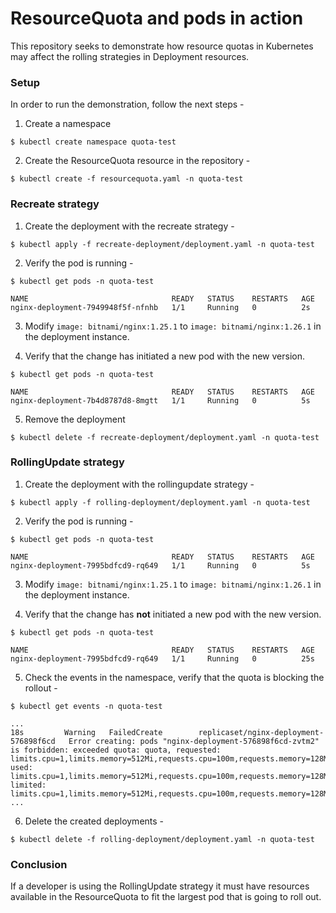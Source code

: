 # ResourceQuota and pods in action

This repository seeks to demonstrate how resource quotas in Kubernetes may affect the rolling strategies in Deployment resources.

### Setup

In order to run the demonstration, follow the next steps -

1. Create a namespace

```
$ kubectl create namespace quota-test
```

2. Create the ResourceQuota resource in the repository -

```
$ kubectl create -f resourcequota.yaml -n quota-test
```

### Recreate strategy

1. Create the deployment with the recreate strategy -

```
$ kubectl apply -f recreate-deployment/deployment.yaml -n quota-test
```

2. Verify the pod is running -

```
$ kubectl get pods -n quota-test

NAME                                READY   STATUS    RESTARTS   AGE
nginx-deployment-7949948f5f-nfnhb   1/1     Running   0          2s
```

3. Modify `image: bitnami/nginx:1.25.1` to `image: bitnami/nginx:1.26.1` in the deployment instance.

4. Verify that the change has initiated a new pod with the new version.

```
$ kubectl get pods -n quota-test

NAME                                READY   STATUS    RESTARTS   AGE
nginx-deployment-7b4d8787d8-8mgtt   1/1     Running   0          5s
```

5. Remove the deployment

```
$ kubectl delete -f recreate-deployment/deployment.yaml -n quota-test
```

### RollingUpdate strategy

1. Create the deployment with the rollingupdate strategy -

```
$ kubectl apply -f rolling-deployment/deployment.yaml -n quota-test
```

2. Verify the pod is running -

```
$ kubectl get pods -n quota-test

NAME                                READY   STATUS    RESTARTS   AGE
nginx-deployment-7995bdfcd9-rq649   1/1     Running   0          5s
```

3. Modify `image: bitnami/nginx:1.25.1` to `image: bitnami/nginx:1.26.1` in the deployment instance.

4. Verify that the change has **not** initiated a new pod with the new version.

```
$ kubectl get pods -n quota-test

NAME                                READY   STATUS    RESTARTS   AGE
nginx-deployment-7995bdfcd9-rq649   1/1     Running   0          25s
```

5. Check the events in the namespace, verify that the quota is blocking the rollout -

```
$ kubectl get events -n quota-test

...
18s         Warning   FailedCreate        replicaset/nginx-deployment-576898f6cd   Error creating: pods "nginx-deployment-576898f6cd-zvtm2" is forbidden: exceeded quota: quota, requested: limits.cpu=1,limits.memory=512Mi,requests.cpu=100m,requests.memory=128Mi, used: limits.cpu=1,limits.memory=512Mi,requests.cpu=100m,requests.memory=128Mi, limited: limits.cpu=1,limits.memory=512Mi,requests.cpu=100m,requests.memory=128Mi
...
```

6. Delete the created deployments -

```
$ kubectl delete -f rolling-deployment/deployment.yaml -n quota-test
```

### Conclusion

If a developer is using the RollingUpdate strategy it must have resources available in the ResourceQuota to fit the largest pod that is going to roll out.
